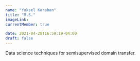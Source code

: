 ```yaml
---
name: "Yuksel Karahan"
title: "M.S."
imageLink: 
currentMember: true

date: 2021-04-28T16:59:19-04:00
draft: false
---
```


Data science techniques for semisupervised domain transfer.
